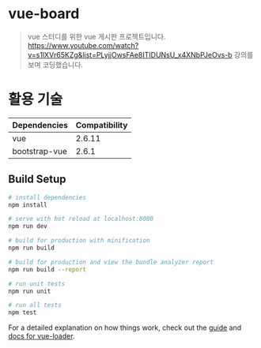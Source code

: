 # vue-board

> vue 스터디를 위한 vue 게시판 프로젝트입니다.
https://www.youtube.com/watch?v=s1lXVr65KZg&list=PLyjjOwsFAe8ITIDUNsU_x4XNbPJeOvs-b 강의를 보며 코딩했습니다.

# 활용 기술
|Dependencies|Compatibility|
|--|--|
|vue|2.6.11|
|bootstrap-vue|2.6.1|

## Build Setup

``` bash
# install dependencies
npm install

# serve with hot reload at localhost:8080
npm run dev

# build for production with minification
npm run build

# build for production and view the bundle analyzer report
npm run build --report

# run unit tests
npm run unit

# run all tests
npm test
```

For a detailed explanation on how things work, check out the [guide](http://vuejs-templates.github.io/webpack/) and [docs for vue-loader](http://vuejs.github.io/vue-loader).
